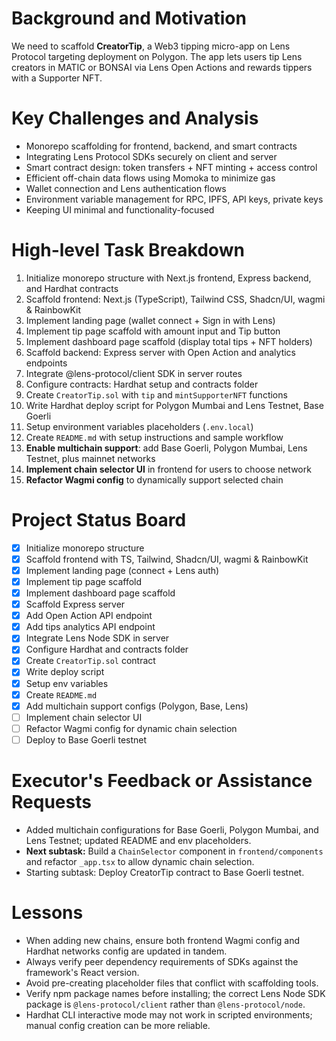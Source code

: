 # Background and Motivation
We need to scaffold **CreatorTip**, a Web3 tipping micro-app on Lens Protocol targeting deployment on Polygon. The app lets users tip Lens creators in MATIC or BONSAI via Lens Open Actions and rewards tippers with a Supporter NFT.

# Key Challenges and Analysis
- Monorepo scaffolding for frontend, backend, and smart contracts
- Integrating Lens Protocol SDKs securely on client and server
- Smart contract design: token transfers + NFT minting + access control
- Efficient off-chain data flows using Momoka to minimize gas
- Wallet connection and Lens authentication flows
- Environment variable management for RPC, IPFS, API keys, private keys
- Keeping UI minimal and functionality-focused

# High-level Task Breakdown
1. Initialize monorepo structure with Next.js frontend, Express backend, and Hardhat contracts
2. Scaffold frontend: Next.js (TypeScript), Tailwind CSS, Shadcn/UI, wagmi & RainbowKit
3. Implement landing page (wallet connect + Sign in with Lens)
4. Implement tip page scaffold with amount input and Tip button
5. Implement dashboard page scaffold (display total tips + NFT holders)
6. Scaffold backend: Express server with Open Action and analytics endpoints
7. Integrate @lens-protocol/client SDK in server routes
8. Configure contracts: Hardhat setup and contracts folder
9. Create `CreatorTip.sol` with `tip` and `mintSupporterNFT` functions
10. Write Hardhat deploy script for Polygon Mumbai and Lens Testnet, Base Goerli
11. Setup environment variables placeholders (`.env.local`)
12. Create `README.md` with setup instructions and sample workflow
13. **Enable multichain support**: add Base Goerli, Polygon Mumbai, Lens Testnet, plus mainnet networks
14. **Implement chain selector UI** in frontend for users to choose network
15. **Refactor Wagmi config** to dynamically support selected chain

# Project Status Board
- [x] Initialize monorepo structure
- [x] Scaffold frontend with TS, Tailwind, Shadcn/UI, wagmi & RainbowKit
- [x] Implement landing page (connect + Lens auth)
- [x] Implement tip page scaffold
- [x] Implement dashboard page scaffold
- [x] Scaffold Express server
- [x] Add Open Action API endpoint
- [x] Add tips analytics API endpoint
- [x] Integrate Lens Node SDK in server
- [x] Configure Hardhat and contracts folder
- [x] Create `CreatorTip.sol` contract
- [x] Write deploy script
- [x] Setup env variables
- [x] Create `README.md`
- [x] Add multichain support configs (Polygon, Base, Lens)
- [ ] Implement chain selector UI
- [ ] Refactor Wagmi config for dynamic chain selection
- [ ] Deploy to Base Goerli testnet

# Executor's Feedback or Assistance Requests
- Added multichain configurations for Base Goerli, Polygon Mumbai, and Lens Testnet; updated README and env placeholders.
- **Next subtask:** Build a `ChainSelector` component in `frontend/components` and refactor `_app.tsx` to allow dynamic chain selection.
- Starting subtask: Deploy CreatorTip contract to Base Goerli testnet.

# Lessons
- When adding new chains, ensure both frontend Wagmi config and Hardhat networks config are updated in tandem.
- Always verify peer dependency requirements of SDKs against the framework's React version.
- Avoid pre-creating placeholder files that conflict with scaffolding tools.
- Verify npm package names before installing; the correct Lens Node SDK package is `@lens-protocol/client` rather than `@lens-protocol/node`.
- Hardhat CLI interactive mode may not work in scripted environments; manual config creation can be more reliable. 